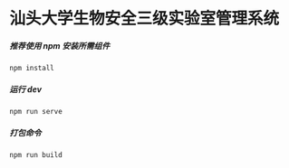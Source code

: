 # 汕头大学生物安全三级实验室管理系统

##### 推荐使用 npm 安装所需组件
`npm install`

##### 运行 dev
`npm run serve`

##### 打包命令
`npm run build`